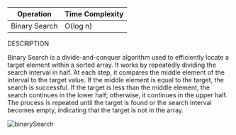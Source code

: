 | Operation      | Time Complexity |
|-----------------|-----------------|
| Binary Search   | O(log n)        |



DESCRIPTION

Binary Search is a divide-and-conquer algorithm used to efficiently locate a target element within a sorted array. 
It works by repeatedly dividing the search interval in half. At each step, it compares the middle element of the interval to the target value. 
If the middle element is equal to the target, the search is successful. 
If the target is less than the middle element, the search continues in the lower half; otherwise, it continues in the upper half. 
The process is repeated until the target is found or the search interval becomes empty, indicating that the target is not in the array.

![binarySearch](https://github.com/neskor-b/Algoritms-and-data-structure/assets/89013557/26053599-edc9-47f1-a3b4-553c294d6557)
